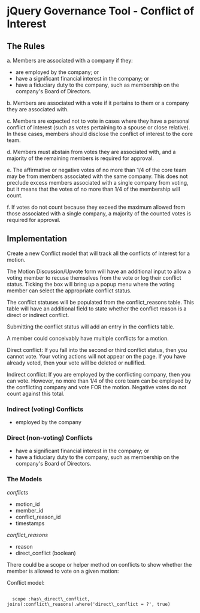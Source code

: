 # jQuery Governance Tool - Conflict of Interest

## The Rules

a. Members are associated with a company if they:

- are employed by the company; or
- have a significant financial interest in the company; or
- have a fiduciary duty to the company, such as membership on the company's Board of Directors.

b. Members are associated with a vote if it pertains to them or a company they are associated with.

c. Members are expected not to vote in cases where they have a personal conflict of interest (such as votes pertaining to a spouse or close relative). In these cases, members should disclose the conflict of interest to the core team.

d. Members must abstain from votes they are associated with, and a majority of the remaining members is required for approval.

e. The affirmative or negative votes of no more than 1/4 of the core team may be from members associated with the same company. This does not preclude excess members associated with a single company from voting, but it means that the votes of no more than 1/4 of the membership will count.

f. If votes do not count because they exceed the maximum allowed from those associated with a single company, a majority of the counted votes is required for approval.

## Implementation

Create a new Conflict model that will track all the conflicts of interest for a motion.

The Motion Discussion/Upvote form will have an additional input to allow a voting
member to recuse themselves from the vote or log their conflict status. Ticking
the box will bring up a popup menu where the voting member can select the appropriate
conflict status.

The conflict statuses will be populated from the conflict_reasons table. This
table will have an additional field to state whether the conflict reason is a
direct or indirect conflict.

Submitting the conflict status will add an entry in the conflicts table.

A member could conceivably have multiple conflicts for a motion.

Direct conflict: If you fall into the second or third conflict status, then you
cannot vote. Your voting actions will not appear on the page. If you have
already voted, then your vote will be deleted or nullified.

Indirect conflict: If you are employed by the conflicting company, then you
can vote. However, no more than 1/4 of the core team can be employed by the
conflicting company and vote FOR the motion. Negative votes do not count
against this total.

### Indirect (voting) Conflicts

- employed by the company

### Direct (non-voting) Conflicts

- have a significant financial interest in the company; or
- have a fiduciary duty to the company, such as membership on the company's
  Board of Directors.

### The Models

_conflicts_
* motion_id
* member_id
* conflict\_reason_id
* timestamps

_conflict\_reasons_
* reason
* direct_conflict (boolean)

There could be a scope or helper method on conflicts to show whether the member
is allowed to vote on a given motion:

Conflict model:
<pre><code>
  scope :has\_direct\_conflict, joins(:conflict\_reasons).where('direct\_conflict = ?', true)
</code></pre>
